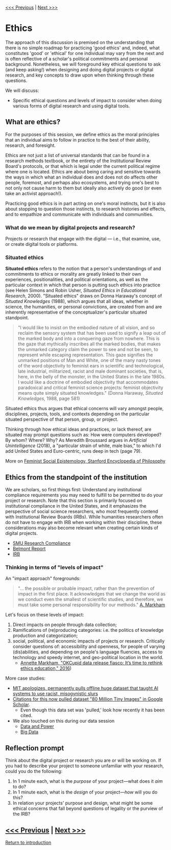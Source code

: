 [<<< Previous](access.md) | [Next >>>](people.md)

# Ethics
The approach of this discussion is premised on the understanding that there is no simple roadmap for practicing 'good ethics' and, indeed, what constitutes 'good' or 'ethical' for one individual may vary from the next and is often reflective of a scholar's political commitments and personal background.  Nonetheless, we will foreground key ethical questions to ask (and keep asking!) when designing and doing digital projects or digital research, and key concepts to draw upon when thinking through these questions.

We will discuss: 
* Specific ethical questions and levels of impact to consider when doing various forms of digital research and using digital tools.

## What are ethics?

For the purposes of this session, we define ethics as the moral principles that an individual aims to follow in practice to the best of their ability, research, and foresight.

Ethics are not just a list of universal standards that can be found in a research methods textbook, or the entirety of the Institutional Review Board's protocols, or that which is legal under the current political regime where one is located. Ethics are about being caring and sensitive towards the ways in which what an individual does and does not do affects other people, foremost, and perhaps also ecosystems, and trying one's best to not only not cause harm to them but ideally also actively do good (or even take an activist approach!).

Practicing good ethics is in part acting on one's moral instincts, but it is also about stopping to question those instincts, to research histories and effects, and to empathize and communicate with individuals and communities.

### What do we mean by digital projects and research?

Projects or research that engage with the digital — i.e., that examine, use, or create digital tools or platforms.

### Situated ethics

**Situated ethics** refers to the notion that a person's understandings of and commitments to ethics or morality are greatly linked to their own experiences, positionalities, and political orientations, as well as the particular context in which that person is putting such ethics into practice (see Helen Simons and Robin Usher, *Situated Ethics in Educational Research*, 2000). "Situated ethics" draws on Donna Haraway's concept of *Situated Knowledges* (1988), which argues that all ideas, whether in science, the humanities, or personal convictions, are created from and are inherently representative of the conceptualizer's particular situated standpoint.

 > "I would like to insist on the embodied nature of all vision, and so reclaim the sensory system that has been used to signify a leap out of the marked body and into a conquering gaze from nowhere. This is the gaze that mythically inscribes all the marked bodies, that makes the unmarked category claim the power to see and not be seen, to represent while escaping representation. This gaze signifies the unmarked positions of Man and White, one of the many nasty tones of the word objectivity to feminist ears in scientific and technological, late industrial, militarized, racist and male dominant societies, that is, here, in the belly of the monster, in the United States in the late 1980s. I would like a doctrine of embodied objectivity  that accommodates paradoxical and critical feminist science projects: feminist objectivity means quite simply situated knowledges." (Donna Haraway, *Situated Knowledges,* 1988, page 581)  

Situated ethics thus argues that ethical concerns will vary amongst people, disciplines, projects, tools, and contexts depending on the particular situated perspective of that person, group, or project.  

Thinking through how ethical ideas and practices, or lack thereof, are situated may prompt questions such as: How were computers developed? By whom? Where? Why? As Meredith Broussard argues in *Artificial Unintelligence* (2018), a "particular strain of white, male bias," to which I'd add United States and Euro-centric, runs deep in tech (page 79).  

More on [Feminist Social Epistemology, Stanford Encyclopedia of Philosophy](https://plato.stanford.edu/entries/feminist-social-epistemology/)

## Ethics from the standpoint of the institution

We are scholars, so first things first: Understand any institutional compliance requirements you may need to fulfill to be permitted to do your project or research. Note that this section is primarily focused on institutional compliance in the United States, and it emphasizes the perspective of social science researchers, who most frequently contend with Institutional Review Boards (IRBs). While humanities researchers often do not have to engage with IRB when working within their discipline, these considerations may also become relevant when creating certain kinds of digital projects.
* [SMU Research Compliance](https://www.smu.edu/Research/ResearchServices/ResearchCompliance)
* [Belmont Report](https://www.hhs.gov/ohrp/regulations-and-policy/belmont-report/index.html#xbasic)
* [IRB](https://www.hhs.gov/ohrp/irbs-and-assurances.html)

### Thinking in terms of "levels of impact"

An "impact approach" foregrounds: 

> "... the possible or probable impact, rather than the prevention of impact in the first place. It acknowledges that we change the world as we conduct even the smallest of scientific studies, and therefore, we must take some personal responsibility for our methods." [A. Markham](https://scholar.google.com/citations?user=yJVjdVUAAAAJ&hl=en&oi=ao) 


Let's focus on these levels of impact:  
1. Direct impacts on people through data collection; 
2. Ramifications of (re)producing categories: i.e. the politics of knowledge production and categorization; 
3. social, political, and economic impacts of projects or research. Critically consider questions of: accessibility and openness, for people of varying (dis)abilities, and depending on people's language fluencies, access to technology and speedy internet, and geo-political location in the world.
    * [Annette Markham, "OKCupid data release fiasco: It’s time to rethink ethics education," 2016](http://annettemarkham.com/2016/05/okcupid-data-release-fiasco-its-time-to-rethink-ethics-education/))

More case studies: 
* [MIT apologizes, permanently pulls offline huge dataset that taught AI systems to use racist, misogynistic slurs](https://www.theregister.com/2020/07/01/mit_dataset_removed/)
* [Citations for this now pulled dataset "80 Million Tiny Images" in Google Scholar](https://scholar.google.com/scholar?hl=en&as_sdt=0%2C44&q=%2280+Million+Tiny+Images%22&btnG=). 
    * Even though this data set was 'pulled,' look how recently it has been cited. 
* We also touched on this during our data session
    * [Data and Power](https://github.com/SouthernMethodistUniversity/data/blob/master/sections/power.md)
    * [Big Data](https://github.com/SouthernMethodistUniversity/data/blob/master/sections/bigdata.md)


## Reflection prompt
Think about the digital project or research you are or will be working on. If you had to describe your project to someone unfamiliar with your research, could you do the following:  

1. In 1 minute each, what is the *purpose* of your project—what does it *aim* to do?
2. In 1 minute each, what is the *design* of your project—*how* will you do this?
3. In relation your projects' purpose and design, what might be some ethical concerns that fall beyond questions of legality or the purview of the IRB?

[<<< Previous](access.md) | [Next >>>](people.md)
-----
[Return to introduction](https://github.com/SouthernMethodistUniversity/access)
